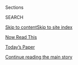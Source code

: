 <div id="app">

<div>

<div class="NYTAppHideMasthead css-zz1s19 e1suatyy0">

<div class="section css-ui9rw0 e1suatyy2">

<div class="css-11hrj97 er09x8g0">

<div class="css-6n7j50">

</div>

<span class="css-1dv1kvn">Sections</span>

<div class="css-10488qs">

<span class="css-1dv1kvn">SEARCH</span>

</div>

[Skip to content](#site-content)[Skip to site index](#site-index)

</div>

<div id="masthead-section-label" class="css-1fnb9ct eaxe0e00">

[Now Read
This](https://www.nytimes3xbfgragh.onion/spotlight/now-read-this)

</div>

<div class="css-10698na e1huz5gh0">

</div>

</div>

<div id="masthead-bar-one" class="section hasLinks css-15hmgas e1csuq9d3">

<div class="css-uqyvli e1csuq9d0">

</div>

<div class="css-1uqjmks e1csuq9d1">

</div>

<div class="css-9e9ivx">

[](https://myaccount.nytimes3xbfgragh.onion/auth/login?response_type=cookie&client_id=vi)

</div>

<div class="css-1bvtpon e1csuq9d2">

[Today’s Paper](https://www.nytimes3xbfgragh.onion/section/todayspaper)

</div>

</div>

</div>

</div>

<div data-aria-hidden="false">

<div id="site-content" data-role="main">

<div id="top-wrapper" class="css-15p45cc eaca97t0" type="top">

<div id="top-slug" class="css-19x0jxb eaca97t1" hidden="">

Advertisement

</div>

[Continue reading the main
story](#after-top)

<div class="ad top-wrapper" style="text-align:center;height:100%;display:block;min-height:90px">

<div id="top" class="place-ad" data-position="top" data-size-key="top">

</div>

</div>

<div id="after-top">

</div>

</div>

<div id="collection-now-read-this" class="section css-15h4p1b e9abtgs0">

<div class="css-1j21atc e1svk9qx1">

<div class="css-fmiefx e1svk9qx2">

<div class="css-1hk7r2m eu54l5x0">

<div id="sponsor-wrapper" class="css-7a1pgi eaca97t0" type="sponsor" hidden="">

<div id="sponsor-slug" class="css-1l4mleb eaca97t1" hidden="">

Supported by

</div>

[Continue reading the main
story](#after-sponsor)

<div id="sponsor" class="ad sponsor-wrapper" style="text-align:left;height:100%;display:block">

</div>

<div id="after-sponsor">

</div>

</div>

</div>

### <span class="css-hue6tr ezz4tcd1">[Books](/section/books)</span>

</div>

<div class="css-nfcc9b e1svk9qx3">

<div class="css-zpl4ow e1svk9qx7">

![avatar](https://static01.graylady3jvrrxbe.onion/images/2018/01/09/books/review/now-read-this-promo-image/now-read-this-promo-image-thumbLarge.jpg)

</div>

<div class="css-vl9dhg e1svk9qx5">

<div class="css-1nrhkj6 e1svk9qx6">

# Now Read This

<div class="follow-button-placeholder" data-collection-id="">

</div>

<div class="css-d8bdto" data-role="toolbar" data-aria-label="Social Media Share buttons, Save button, and Comments Panel with current comment count" data-testid="share-tools">

  - 
  - 
  - 
  - 
    
    <div class="css-6n7j50">
    
    </div>

</div>

</div>

## <span>A book club from PBS NewsHour and The New York Times</span>

</div>

</div>

## <span>A book club from PBS NewsHour and The New York Times</span>

<div id="subheader-wrapper" class="css-1kieyps eaca97t0" type="subheader">

<div id="subheader-slug" class="css-1tag3rd eaca97t1">

Advertisement

</div>

[Continue reading the main
story](#after-subheader)

<div id="subheader" class="ad subheader-wrapper" style="text-align:center;height:100%;display:block">

</div>

<div id="after-subheader">

</div>

</div>

</div>

<div class="css-6knu33 eoqylgt0">

<div class="supplemental-header">

<div class="module-body">

<div style="max-width:100%;margin:0 auto">

<div class="css-191iepd" data-id="100000005653947" data-slug="now-read-this-header" style="max-width:1050px">

</div>

</div>

</div>

</div>

</div>

<div class="css-4svvz1 ekkqrpp0">

<div id="collection-highlights-container" class="section css-18l1u7x e46isfb1">

<div class="template-1 css-gfgt40 ekkqrpp1">

## Highlights

1.  ![<span class="css-kvjpws e1oaj3zl2"><span class="css-1dv1kvn">Credit</span>Damon
    Winter/The New York
    Times</span>](https://static01.graylady3jvrrxbe.onion/images/2019/01/30/books/nowreadthis/merlin_149979135_bd85f04f-ebb8-4958-89a8-f2f1b34185fb-jumbo.jpg)
    
    <div class="css-gjijuv">
    
    ### Now Read This
    
    ## [Daniel Nieh’s ‘Beijing Payback’ Is August’s Book Club Pick](/2018/01/09/books/now-read-this.html)
    
    Now Read This is a partnership between The New York Times and PBS
    NewsHour, in which every month we discuss a work of fiction or
    nonfiction that helps us make sense of today’s world. Join
    us\!
    
    <span class="css-me3p27"></span>
    
    </div>

2.  ![<span class="css-1nk1g0h e1oaj3zl2"><span class="css-1dv1kvn">Credit</span>Sonny
    Figueroa/The New York
    Times</span>](https://static01.graylady3jvrrxbe.onion/images/2019/07/28/books/review/28Wilkinson-sub/28Wilkinson-sub-videoLarge.jpg)
    
    <div class="css-10wtrbd">
    
    ## [August’s Book Club Pick: A High-Octane Revenge Novel That Rips Through the Chinese Underworld](/2019/07/22/books/review/beijing-payback-daniel-nieh.html)
    
    In Daniel Nieh’s “Beijing Payback,” a sheltered American college
    student learns his father has been murdered — and goes after his
    killers.
    
    <span class="css-me3p27"></span><span class="css-1dydysp e4e4i5l3"></span><span class="css-9voj2j">By
    <span class="css-1baulvz last-byline" itemprop="name">Lauren
    Wilkinson</span></span>
    
    </div>

3.  ![<span class="css-1nk1g0h e1oaj3zl2"><span class="css-1dv1kvn">Credit</span>Elizabeth
    Weinberg for The New York
    Times</span>](https://static01.graylady3jvrrxbe.onion/images/2014/12/16/books/review/28BASS/28BASS-videoLarge-v2.jpg)
    
    <div class="css-10wtrbd">
    
    ## [July’s Book Club Pick: Claudia Rankine’s ‘Citizen’](/2014/12/28/books/review/claudia-rankines-citizen.html)
    
    From everyday slights, to Trayvon Martin, Claudia Rankine
    contemplates citizenship in a deeply divided
    society.
    
    <span class="css-me3p27"></span><span class="css-1dydysp e4e4i5l3"></span><span class="css-9voj2j">By
    <span class="css-1baulvz last-byline" itemprop="name">Holly
    Bass</span></span>
    
    </div>

4.  ![<span class="css-1nk1g0h e1oaj3zl2"><span class="css-1dv1kvn">Credit</span>Niqui
    Carter</span>](https://static01.graylady3jvrrxbe.onion/images/2019/02/15/books/review/Herron1/Herron1-videoLarge-v2.jpg)
    
    <div class="css-10wtrbd">
    
    ### Fiction
    
    ## [In a Gutsy Thriller, a Black Spy’s Past Comes Back to Haunt Her](/2019/02/20/books/review/american-spy-lauren-wilkinson.html)
    
    “American Spy,” Lauren Wilkinson’s assured debut novel, explores the
    career and moral quandaries of a black woman who’s undervalued in
    the boys’ club of the
    F.B.I.
    
    <span class="css-me3p27"></span><span class="css-1dydysp e4e4i5l3"></span><span class="css-9voj2j">By
    <span class="css-1baulvz last-byline" itemprop="name">Mick
    Herron</span></span>
    
    </div>

</div>

<div class="css-1xdhyk6 e46isfb0">

<div class="css-zk12ih ef6si7p0">

1.  ### Books of The Times
    
    ![<span class="css-1hhnwbi e1oaj3zl2"><span class="css-1dv1kvn">Credit</span>Alessandra
    Montalto/The New York
    Times</span>](https://static01.graylady3jvrrxbe.onion/images/2019/04/17/arts/16bookpetry1/16bookpetry1-videoLarge.jpg)
    
    <div class="css-10wtrbd">
    
    ## [May’s Book Club Pick: Two Novels by Ann Petry, a Writer Who Believed in Art That Delivers a Message](/2019/04/16/books/review-street-narrows-ann-petry.html)
    
    Petry’s debut, “The Street,” was the first book by a black woman to
    sell more than a million copies. A new volume collects it with
    another novel, “The Narrows,” and a sampling of her
    criticism.
    
    <span class="css-me3p27"></span><span class="css-1dydysp e4e4i5l3"></span><span class="css-9voj2j">By
    <span class="css-1baulvz last-byline" itemprop="name">Parul
    Sehgal</span></span>
    
    </div>

2.  ### Fiction
    
    ![<span class="css-1hhnwbi e1oaj3zl2"><span class="css-1dv1kvn">Credit</span>Irene
    Rinaldi</span>](https://static01.graylady3jvrrxbe.onion/images/2019/06/02/books/review/02Pochoda/13Pochoda-videoLarge.jpg)
    
    <div class="css-10wtrbd">
    
    ## [April’s Book Club Pick: A Debut Novel Set on the Brooding, Remote Kamchatka Peninsula](/2019/05/14/books/review/disappearing-earth-julia-phillips.html)
    
    Julia Phillips’s “Disappearing Earth” explores the lives of
    interconnected women in far eastern Russia after a horrific
    crime.
    
    <span class="css-me3p27"></span><span class="css-1dydysp e4e4i5l3"></span><span class="css-9voj2j">By
    <span class="css-1baulvz last-byline" itemprop="name">Ivy
    Pochoda</span></span>
    
    </div>

3.  ### Nonfiction
    
    ![<span class="css-1hhnwbi e1oaj3zl2"><span class="css-1dv1kvn">Credit</span>via
    Dani
    Shapiro</span>](https://static01.graylady3jvrrxbe.onion/images/2019/01/27/books/review/27Franklin3/27Franklin3-mediumThreeByTwo440.jpg)
    
    <div class="css-10wtrbd">
    
    ## [March’s Book Club Pick: Dani Shapiro’s New Memoir Uncovers a Life-Changing Family Secret](/2019/01/15/books/review/dani-shapiro-inheritance.html)
    
    “Inheritance” explores the way we construct our identities, and how
    much our belief in a blood connection to our parents shapes how we
    view
    ourselves.
    
    <span class="css-me3p27"></span><span class="css-1dydysp e4e4i5l3"></span><span class="css-9voj2j">By
    <span class="css-1baulvz last-byline" itemprop="name">Ruth
    Franklin</span></span>
    
    </div>

4.  ### Nonfiction
    
    ![<span class="css-1hhnwbi e1oaj3zl2"><span class="css-1dv1kvn">Credit</span>Post
    Typography</span>](https://static01.graylady3jvrrxbe.onion/images/2018/10/07/books/review/07Blakeslee-COVER/07Blakeslee-COVER-videoLarge.jpg)
    
    <div class="css-10wtrbd">
    
    ## [February’s Book Club Pick: The Dickensian Conditions of Life in a For-Profit Lockup](/2018/10/01/books/review/shane-bauer-american-prison.html)
    
    To write “American Prison,” the prizewinning reporter Shane Bauer
    spent four months undercover at a privately run Louisiana prison.
    What he found was
    shocking.
    
    <span class="css-me3p27"></span><span class="css-1dydysp e4e4i5l3"></span><span class="css-9voj2j">By
    <span class="css-1baulvz last-byline" itemprop="name">Nate
    Blakeslee</span></span>
    
    </div>

5.  ### Books of The Times
    
    ![<span class="css-1hhnwbi e1oaj3zl2"><span class="css-1dv1kvn">Credit</span></span>](https://static01.graylady3jvrrxbe.onion/images/2018/01/31/arts/31bookmailhot1/31bookmailhot1-videoLarge-v3.jpg)
    
    <div class="css-10wtrbd">
    
    ## [January’s Book Club Pick: ‘Heart Berries’ Shatters a Pattern of Silence](/2018/01/30/books/review-heart-berries-terese-marie-mailhot.html)
    
    Terese Marie Mailhot’s memoir is about growing up on an Indian
    reservation in Canada and her family’s intergenerational
    trauma.
    
    <span class="css-me3p27"></span><span class="css-1dydysp e4e4i5l3"></span><span class="css-9voj2j">By
    <span class="css-1baulvz last-byline" itemprop="name">Parul
    Sehgal</span></span>
    
    </div>

</div>

</div>

</div>

<div id="mid1-wrapper" class="css-1mn4oms eaca97t0" type="rank">

<div id="mid1-slug" class="css-1tag3rd eaca97t1">

Advertisement

</div>

[Continue reading the main
story](#after-mid1)

<div id="mid1" class="ad mid1-wrapper" style="text-align:center;height:100%;display:block">

</div>

<div id="after-mid1">

</div>

</div>

</div>

<div class="css-185go5a e1o5byef0">

<div class="css-15cbhtu">

  - [Latest](#stream-panel)
  - <span class="css-6n7j50">Search</span>
    <div class="control">
    <div class="label-container css-1dv1kvn">
    Search
    </div>
    <div class="css-wm4t3d">
    **<span id="clear-search-input" class="css-1dv1kvn">Clear this text
    input</span>
    </div>
    </div>
    <span class="css-1iovbfw"></span>

<div id="stream-panel" class="section css-8msx5b e1jz0cab1">

<div class="css-13mho3u">

1.  
    
    <div class="css-1cp3ece">
    
    <div class="css-1l4spti">
    
    [](/2019/03/07/books/discussion-questions-for-the-power-by-naomi-alderman.html)
    
    <div class="css-79elbk">
    
    ![](https://static01.graylady3jvrrxbe.onion/images/2019/03/07/books/07ALDERMAN-QUESTIONS1/07ALDERMAN-QUESTIONS1-thumbWide.jpg?quality=75&auto=webp&disable=upscale)
    
    </div>
    
    ### <span class="css-m70j1g">Now Read This</span>
    
    ## Discussion Questions for ‘The Power’
    
    Naomi Alderman’s epic is our March pick for the PBS NewsHour-New
    York Times book club, “Now Read
    This.”
    
    <div class="css-1nqbnmb ea5icrr0">
    
    </div>
    
    </div>
    
    <div class="css-1lc2l26 e1xfvim33">
    
    </div>
    
    </div>

2.  
    
    <div class="css-1cp3ece">
    
    <div class="css-1l4spti">
    
    [](/2019/02/13/books/discussion-questions-for-the-wife.html)
    
    <div class="css-79elbk">
    
    ![](https://static01.graylady3jvrrxbe.onion/images/2019/02/13/books/13THEWIFE-QUESTIONS-IMAGE1/13THEWIFE-QUESTIONS-IMAGE1-thumbWide.png?quality=75&auto=webp&disable=upscale)
    
    </div>
    
    ### <span class="css-m70j1g">Now Read This</span>
    
    ## Discussion Questions for ‘The Wife’
    
    Meg Wolitzer’s novel is our February pick for the PBS NewsHour-New
    York Times book club, “Now Read
    This.”
    
    <div class="css-1nqbnmb ea5icrr0">
    
    </div>
    
    </div>
    
    <div class="css-1lc2l26 e1xfvim33">
    
    </div>
    
    </div>

3.  
    
    <div class="css-1cp3ece">
    
    <div class="css-1l4spti">
    
    [](/2019/01/30/books/februarys-book-club-pick-the-wife-by-meg-wolitzer.html)
    
    <div class="css-79elbk">
    
    ![](https://static01.graylady3jvrrxbe.onion/images/2019/01/30/books/NowReadThis-February-Wolitzer/merlin_135621447_fd6da841-97de-4797-b240-364a3e4837d4-thumbWide.jpg?quality=75&auto=webp&disable=upscale)
    
    </div>
    
    ### <span class="css-m70j1g">Now Read This</span>
    
    ## February’s Book Club Pick: ‘The Wife,’ by Meg Wolitzer
    
    This is an excerpt from the original book review, “In the Shadow of
    the Big Boys.”
    
    <div class="css-1nqbnmb ea5icrr0">
    
    By <span class="css-1n7hynb">Claire
    Dederer</span>
    
    </div>
    
    </div>
    
    <div class="css-1lc2l26 e1xfvim33">
    
    </div>
    
    </div>

4.  
    
    <div class="css-1cp3ece">
    
    <div class="css-1l4spti">
    
    [](/2019/01/03/books/discussion-questions-heart-sandeep-jauhar.html)
    
    <div class="css-79elbk">
    
    ![](https://static01.graylady3jvrrxbe.onion/images/2019/01/03/books/03JAUHAR-QUESTIONS-photo/03JAUHAR-QUESTIONS-photo-thumbWide.jpg?quality=75&auto=webp&disable=upscale)
    
    </div>
    
    ### <span class="css-m70j1g">Now Read This</span>
    
    ## Discussion Questions for ‘Heart: A History’
    
    Sandeep Jauhar’s exploration of our most vital organ and favored
    metaphor is our January pick for the PBS NewsHour-New York Times
    book club, “Now Read
    This.”
    
    <div class="css-1nqbnmb ea5icrr0">
    
    </div>
    
    </div>
    
    <div class="css-1lc2l26 e1xfvim33">
    
    </div>
    
    </div>

5.  
    
    <div class="css-1cp3ece">
    
    <div class="css-1l4spti">
    
    [](/2018/12/11/books/casey-gerald-there-will-be-no-miracles-here-now-read-this-questions.html)
    
    <div class="css-79elbk">
    
    ![](https://static01.graylady3jvrrxbe.onion/images/2018/12/11/books/11CASEY-QUESTIONS-IMAGE/11CASEY-QUESTIONS-IMAGE-thumbWide.jpg?quality=75&auto=webp&disable=upscale)
    
    </div>
    
    ### <span class="css-m70j1g">Now Read This</span>
    
    ## Discussion Questions for ‘There Will Be No Miracles Here’
    
    Casey Gerald’s memoir is our December pick for the PBS NewsHour-New
    York Times book club, “Now Read
    This.”
    
    <div class="css-1nqbnmb ea5icrr0">
    
    </div>
    
    </div>
    
    <div class="css-1lc2l26 e1xfvim33">
    
    </div>
    
    </div>

6.  
    
    <div class="css-1cp3ece">
    
    <div class="css-1l4spti">
    
    [](/2018/11/05/books/review/heart-sandeep-jauhar.html)
    
    <div class="css-79elbk">
    
    ![](https://static01.graylady3jvrrxbe.onion/images/2018/11/11/books/review/11epstein/11epstein-thumbWide-v2.jpg?quality=75&auto=webp&disable=upscale)
    
    </div>
    
    ### <span class="css-m70j1g">Now Read This</span>
    
    ## January’s Book Club Pick: ‘Heart: A History,’ by Sandeep Jauhar
    
    This book recounts the scientific discoveries that have given us a
    better understanding of the heart.
    
    <div class="css-1nqbnmb ea5icrr0">
    
    By <span class="css-1n7hynb">Randi Hutter
    Epstein</span>
    
    </div>
    
    </div>
    
    <div class="css-1lc2l26 e1xfvim33">
    
    </div>
    
    </div>

7.  
    
    <div class="css-1cp3ece">
    
    <div class="css-1l4spti">
    
    [](/2018/10/24/books/review/casey-gerald-memoir-there-will-be-no-miracles-here.html)
    
    <div class="css-79elbk">
    
    ![](https://static01.graylady3jvrrxbe.onion/images/2018/11/25/books/review/25Jackson01/merlin_145740045_476c630f-7594-4ec2-a600-9da2ae2a2ef7-thumbWide.jpg?quality=75&auto=webp&disable=upscale)
    
    </div>
    
    ### <span class="css-m70j1g">Now Read This</span>
    
    ## December’s Book Club Pick: Casey Gerald’s memoir, ‘There Will Be No Miracles Here’
    
    The odyssey of a gay black football-star banker, from “peasant boy”
    to the mountaintop.
    
    <div class="css-1nqbnmb ea5icrr0">
    
    By <span class="css-1n7hynb">Mitchell S.
    Jackson</span>
    
    </div>
    
    </div>
    
    <div class="css-1lc2l26 e1xfvim33">
    
    </div>
    
    </div>

8.  
    
    <div class="css-1cp3ece">
    
    <div class="css-1l4spti">
    
    [](/2018/08/01/books/lesley-nneka-arimah-what-means-when-man-falls-from-sky.html)
    
    <div class="css-79elbk">
    
    ![](https://static01.graylady3jvrrxbe.onion/images/2018/08/01/books/01Arimah-book-cover/01Arimah-book-cover-thumbWide.jpg?quality=75&auto=webp&disable=upscale)
    
    </div>
    
    ### <span class="css-m70j1g">Now Read This</span>
    
    ## Discussion Questions for ‘What it Means When a Man Falls From the Sky’
    
    Lesley Nneka Arimah’s debut short story collection is our August
    pick for the PBS NewsHour-New York Times book club, “Now Read
    This.”
    
    <div class="css-1nqbnmb ea5icrr0">
    
    </div>
    
    </div>
    
    <div class="css-1lc2l26 e1xfvim33">
    
    </div>
    
    </div>

9.  
    
    <div class="css-1cp3ece">
    
    <div class="css-1l4spti">
    
    [](/2018/07/03/books/discussion-questions-for-pachinko.html)
    
    <div class="css-79elbk">
    
    ![](https://static01.graylady3jvrrxbe.onion/images/2017/11/03/books/MinJinLee1/MinJinLee1-thumbWide-v2.jpg?quality=75&auto=webp&disable=upscale)
    
    </div>
    
    ### <span class="css-m70j1g">Now Read This</span>
    
    ## Discussion Questions for ‘Pachinko’
    
    Min Jin Lee’s epic is our July pick for the PBS NewsHour-New York
    Times book club, “Now Read
    This.”
    
    <div class="css-1nqbnmb ea5icrr0">
    
    </div>
    
    </div>
    
    <div class="css-1lc2l26 e1xfvim33">
    
    </div>
    
    </div>

10. 
    
    <div class="css-1cp3ece">
    
    <div class="css-1l4spti">
    
    [](/2018/06/15/books/literary-parties-book-expo.html)
    
    <div class="css-79elbk">
    
    ![](https://static01.graylady3jvrrxbe.onion/images/2018/06/14/books/review/00younglions1/merlin_139347321_1fde122e-f567-4891-b48e-19eb6dbc2c4a-thumbWide.jpg?quality=75&auto=webp&disable=upscale)
    
    </div>
    
    ## The Serious Business of the Literary Party
    
    Building buzz and raising cash — the publishing social circuit is
    good for more than free booze.
    
    <div class="css-1nqbnmb ea5icrr0">
    
    By <span class="css-1n7hynb">Rumaan Alam</span>
    
    </div>
    
    </div>
    
    <div class="css-1lc2l26 e1xfvim33">
    
    </div>
    
    </div>

<div class="css-13mho3u">

<div class="css-1t62hi8">

<div class="css-1stvaey">

Show
More

<div>

<div style="border:0;clip:rect(0 0 0 0);height:1px;margin:-1px;overflow:hidden;white-space:nowrap;padding:0;width:1px;position:absolute" data-role="log" data-aria-live="assertive">

</div>

<div style="border:0;clip:rect(0 0 0 0);height:1px;margin:-1px;overflow:hidden;white-space:nowrap;padding:0;width:1px;position:absolute" data-role="log" data-aria-live="assertive">

</div>

<div style="border:0;clip:rect(0 0 0 0);height:1px;margin:-1px;overflow:hidden;white-space:nowrap;padding:0;width:1px;position:absolute" data-role="log" data-aria-live="polite">

</div>

<div style="border:0;clip:rect(0 0 0 0);height:1px;margin:-1px;overflow:hidden;white-space:nowrap;padding:0;width:1px;position:absolute" data-role="log" data-aria-live="polite">

</div>

</div>

</div>

</div>

</div>

</div>

<div class="css-g6hk37 supplemental">

<div id="mid2-wrapper" class="css-10wkyv7 eaca97t0" type="lede">

<div id="mid2-slug" class="css-1tag3rd eaca97t1">

Advertisement

</div>

[Continue reading the main
story](#after-mid2)

<div id="mid2" class="ad mid2-wrapper" style="text-align:center;height:100%;display:block;min-height:250px">

</div>

<div id="after-mid2">

</div>

</div>

## Follow Us

<div class="module-body">

  - [**<span data-aria-hidden="true">NowReadThisBookClub</span><span class="css-1dv1kvn">facebook
    page for
    NowReadThisBookClub</span>](https://www.facebookcorewwwi.onion/NowReadThisBookClub)
  - [**<span data-aria-hidden="true">nytimesbooks</span><span class="css-1dv1kvn">twitter
    page for
    nytimesbooks</span>](https://twitter.com/nytimesbooks)
  - [**<span data-aria-hidden="true">newshour</span><span class="css-1dv1kvn">twitter
    page for newshour</span>](https://twitter.com/newshour)

</div>

<div id="mktg-wrapper" class="css-oxle51 eaca97t0" type="mktg">

<div id="mktg-slug" class="css-1tag3rd eaca97t1">

Advertisement

</div>

[Continue reading the main
story](#after-mktg)

<div id="mktg" class="ad mktg-wrapper" style="text-align:center;height:100%;display:block">

</div>

<div id="after-mktg">

</div>

</div>

</div>

</div>

</div>

</div>

</div>

</div>

## Site Index

<div>

</div>

## Site Information Navigation

  - [© <span>2020</span> <span>The New York Times
    Company</span>](https://help.nytimes3xbfgragh.onion/hc/en-us/articles/115014792127-Copyright-notice)

<!-- end list -->

  - [NYTCo](https://www.nytco.com/)
  - [Contact
    Us](https://help.nytimes3xbfgragh.onion/hc/en-us/articles/115015385887-Contact-Us)
  - [Work with us](https://www.nytco.com/careers/)
  - [Advertise](https://nytmediakit.com/)
  - [T Brand Studio](http://www.tbrandstudio.com/)
  - [Your Ad
    Choices](https://www.nytimes3xbfgragh.onion/privacy/cookie-policy#how-do-i-manage-trackers)
  - [Privacy](https://www.nytimes3xbfgragh.onion/privacy)
  - [Terms of
    Service](https://help.nytimes3xbfgragh.onion/hc/en-us/articles/115014893428-Terms-of-service)
  - [Terms of
    Sale](https://help.nytimes3xbfgragh.onion/hc/en-us/articles/115014893968-Terms-of-sale)
  - [Site
    Map](https://spiderbites.nytimes3xbfgragh.onion)
  - [Help](https://help.nytimes3xbfgragh.onion/hc/en-us)
  - [Subscriptions](https://www.nytimes3xbfgragh.onion/subscription?campaignId=37WXW)

</div>

</div>
